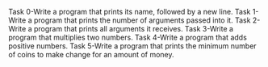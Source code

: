 Task 0-Write a program that prints its name, followed by a new line.
Task 1-Write a program that prints the number of arguments passed into it.
Task 2-Write a program that prints all arguments it receives.
Task 3-Write a program that multiplies two numbers.
Task 4-Write a program that adds positive numbers.
Task 5-Write a program that prints the minimum number of coins to make change for an amount of money.
